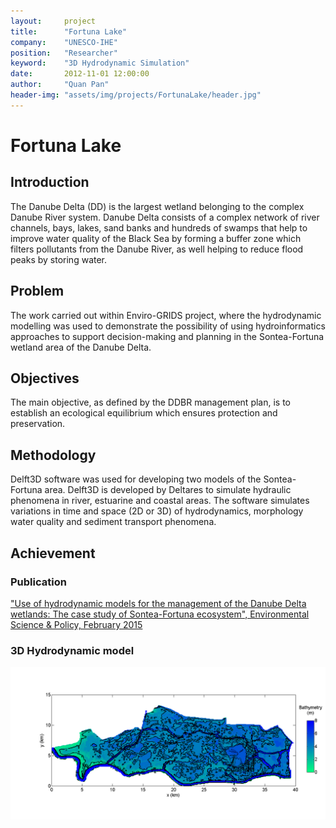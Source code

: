 ```yaml
---
layout:     project
title:      "Fortuna Lake"
company:    "UNESCO-IHE"
position:   "Researcher"
keyword:    "3D Hydrodynamic Simulation"
date:       2012-11-01 12:00:00
author:     "Quan Pan"
header-img: "assets/img/projects/FortunaLake/header.jpg"
---
```


# [](#header-1)Fortuna Lake

## Introduction

The Danube Delta (DD) is the largest wetland belonging to the complex Danube River system. Danube Delta consists of a complex network of river channels, bays, lakes, sand banks and hundreds of swamps that help to improve water quality of the Black Sea by forming a buffer zone which filters pollutants from the Danube River, as well helping to reduce flood peaks by storing water.

## Problem

The work carried out within Enviro-GRIDS project, where the hydrodynamic modelling was used to demonstrate the possibility of using hydroinformatics approaches to support decision-making and planning in the Sontea-Fortuna wetland area of the Danube Delta.

## Objectives

The main objective, as defined by the DDBR management plan, is to establish an ecological equilibrium which ensures protection and preservation.

## Methodology

Delft3D software was used for developing two models of the Sontea-Fortuna area. Delft3D is developed by Deltares to simulate hydraulic phenomena in river, estuarine and coastal areas. The software simulates variations in time and space (2D or 3D) of hydrodynamics, morphology water quality and sediment transport phenomena.

## Achievement

### Publication 

["Use of hydrodynamic models for the management of the Danube Delta wetlands: The case study of Sontea-Fortuna ecosystem", Environmental Science & Policy, February 2015](https://www.sciencedirect.com/science/article/abs/pii/S1462901114000252)

### 3D Hydrodynamic model

![](/assets/img/projects/FortunaLake/bathymetry.png)
